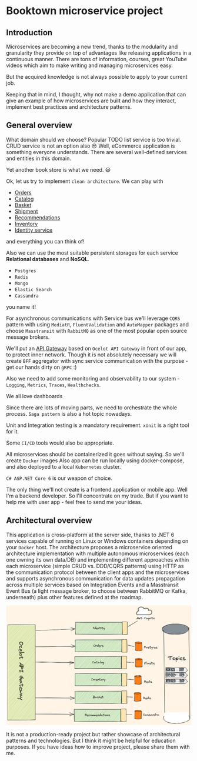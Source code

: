 # Booktown microservice project

## Introduction

Microservices are becoming a new trend, thanks to the modularity and granularity they provide on top of advantages like releasing applications in a continuous manner.
There are tons of information, courses, great YouTube videos which aim to make writing and managing microservices easy.

But the acquired knowledge is not always possible to apply to your current job.

Keeping that in mind, I thought, why not make a demo application that can give an example of how microservices are built and how they interact, implement best practices and architecture patterns.

## General overview

What domain should we choose? Popular TODO list service is too trivial. CRUD service is not an option also :unamused:
Well, eCommerce application is something everyone understands. There are several well-defined services and entities in this domain.

Yet another book store is what we need. :smiley:

Ok, let us try to implement `clean architecture`.
We can play with

- [Orders]()
- [Catalog]()
- [Basket]()
- [Shipment]()
- [Recommendations]()
- [Inventory](Src/Services/Inventory/README.md)
- [Identity service](Src/Services/Identity/README.md)

and everything you can think of!

Also we can use the most suitable persistent storages for each service **Relational databases** and **NoSQL**.

- `Postgres`
- `Redis`
- `Mongo`
- `Elastic Search`
- `Cassandra`

you name it!

For asynchronous communications with Service bus we'll leverage `CQRS` pattern with using `MediatR`, `FluentValidation` and `AutoMapper` packages and choose `Masstransit` with `RabbitMQ` as one of the most popular open source message brokers.

We'll put an [API Gateway](APIGateway/README.md) based on `Ocelot API Gateway` in front of our app, to protect inner network.
Though it is not absolutely necessary we will create `BFF` aggregator with sync service communication with the purpose - get our hands dirty on `gRPC` :)

Also we need to add some monitoring and observability to our system - `Logging`, `Metrics`, `Traces`, `Healthchecks`.

We all love dashboards

Since there are lots of moving parts, we need to orchestrate the whole process. `Saga pattern` is also a hot topic nowadays.

Unit and Integration testing is a mandatory requirement. `xUnit` is a right tool for it.

Some `CI/CD` tools would also be appropriate.

All microservices should be containerized it goes without saying. So we'll create `Docker` images
Also app can be run locally using docker-compose, and also deployed to a local `Kubernetes` cluster.

`C# ASP.NET Core 6` is our weapon of choice.

The only thing we'll not create is a frontend application or mobile app.
Well I'm a backend developer. So I'll concentrate on my trade.
But if you want to help me with user app - feel free to send me your ideas.

## Architectural overview

This application is cross-platform at the server side, thanks to .NET 6 services capable of running on Linux or Windows containers depending on your `Docker` host.
The architecture proposes a microservice oriented architecture implementation with multiple autonomous microservices (each one owning its own data/DB) and implementing different approaches within each
microservice (simple CRUD vs. DDD/CQRS patterns) using HTTP as the communication protocol between the client apps and the microservices and supports asynchronous communication for data
updates propagation across multiple services based on Integration Events and a Masstransit Event Bus (a light message broker, to choose between RabbitMQ or Kafka, underneath) plus other
features defined at the roadmap.

![Architecture](img/Booktown-architecture.png)

It is not a production-ready project but rather showcase of architectural patterns and technologies.
But I think it might be helpful for education purposes.
If you have ideas how to improve project, please share them with me.
